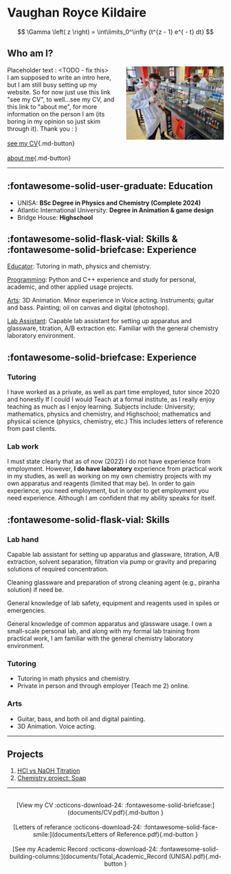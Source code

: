 # Vaughan Royce Kildaire

$$
\Gamma \left( z \right) = \int\limits_0^\infty {t^{z - 1} e^{ - t} dt}
$$

## Who am I?
<!-- fix this ///TODO///TODO///TODO -->
<img src="lab_pic.jpg" width=45% height=45% style="float:right;margin-left:12px"></img>


Placeholder text : <TODO - fix this\><!--TODO - MUST DO THIS, write a good intro--><br>
I am supposed to write an intro here, but I am still busy setting up my website.
So for now just use this link "see my CV", to well...see my CV, and this link to "about me", for more
information on the person I am (its boring in my opinion so just skim through it).
Thank you : )
<br><br>
[see my CV](documents/CV.pdf){.md-button}
<br><br>
[about me](/about){.md-button}

---

## :fontawesome-solid-user-graduate: Education

* UNISA: **BSc Degree in Physics and Chemistry (Complete 2024)**
* Atlantic International University: **Degree in Animation & game design**
* Bridge House: **Highschool**

<!-- fix this ///TODO///TODO///TODO -->


## :fontawesome-solid-flask-vial: Skills & :fontawesome-solid-briefcase: Experience

<u>Educator</u>: Tutoring in math, physics and chemistry.

<u>Programming</u>: Python and C++ experience and study for personal, academic, and other applied usage projects.

<u>Arts</u>: 3D Animation. Minor experience in Voice acting. Instruments; guitar and bass. Painting; oil on canvas and digital (photoshop).

<u>Lab Assistant</u>: Capable lab assistant for setting up apparatus and glassware, titration, A/B extraction etc. Familiar with the general chemistry laboratory environment.

## :fontawesome-solid-briefcase: Experience

### Tutoring

I have worked as a private, as well as part time employed, tutor since
2020 and honestly If I could I would Teach at a formal institute, as I really
enjoy teaching as much as I enjoy learning.
Subjects include: University; mathematics, physics and chemistry, and
Highschool; mathematics and physical science (physics, chemistry, etc.)
This includes letters of reference from past clients.

### Lab work

I must state clearly that as of now (2022) I do not have experience from
employment. However, **I do have laboratory** experience from practical
work in my studies, as well as working on my own chemistry projects with
my own apparatus and reagents (limited that may be).
In order to gain experience, you need employment, but in order to get
employment you need experience. Although I am confident that my
ability speaks for itself.

## :fontawesome-solid-flask-vial: Skills

### Lab hand

Capable lab assistant for setting up apparatus and glassware, titration,
A/B extraction, solvent separation, filtration via pump or gravity and
preparing solutions of required concentration.

Cleaning glassware and preparation of strong cleaning agent (e.g.,
piranha solution) if need be.

<!-- TODO: "Spiles"? Not spills? SPELL CHECK EVERYTHING -->
General knowledge of lab safety, equipment and reagents used in spiles
or emergencies.

General knowledge of common apparatus and glassware usage.
I own a small-scale personal lab, and along with my formal lab training
from practical work, I am familiar with the general chemistry laboratory
environment.

### Tutoring

* Tutoring in math physics and chemistry.
* Private in person and through employer (Teach me 2) online.

### Arts

* Guitar, bass, and both oil and digital painting.
* 3D Animation. Voice acting.

---

## Projects

1. [HCl vs NaOH Titration](/projects/titration_1.md)
2. [Chemistry project: Soap](/projects/lye_concentration.md)

---

<br>

<center>
[View my CV :octicons-download-24: :fontawesome-solid-briefcase:](documents/CV.pdf){.md-button }
<br><br>
[Letters of referance :octicons-download-24: :fontawesome-solid-face-smile:](documents/Letters of Reference.pdf){.md-button }
<br><br>
[See my Academic Record :octicons-download-24: :fontawesome-solid-building-columns:](documents/Total_Academic_Record (UNISA).pdf){.md-button }
</center>

<br>
